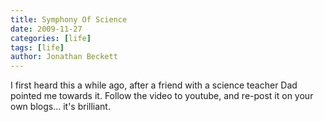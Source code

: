 ```yaml
---
title: Symphony Of Science
date: 2009-11-27
categories: [life]
tags: [life]
author: Jonathan Beckett
---
```


I first heard this a while ago, after a friend with a science teacher Dad pointed me towards it. Follow the video to youtube, and re-post it on your own blogs... it's brilliant.
